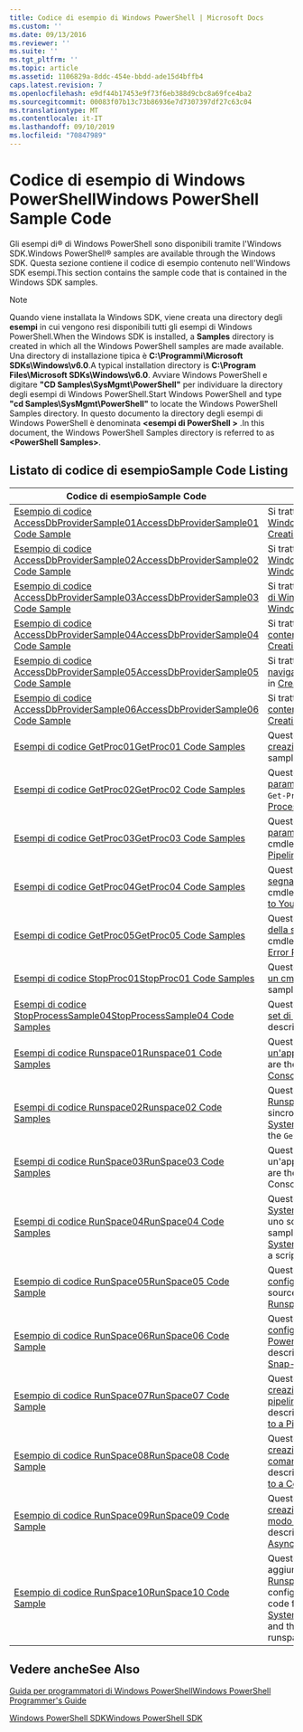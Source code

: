 ```yaml
---
title: Codice di esempio di Windows PowerShell | Microsoft Docs
ms.custom: ''
ms.date: 09/13/2016
ms.reviewer: ''
ms.suite: ''
ms.tgt_pltfrm: ''
ms.topic: article
ms.assetid: 1106829a-8ddc-454e-bbdd-ade15d4bffb4
caps.latest.revision: 7
ms.openlocfilehash: e9df44b17453e9f73f6eb388d9cbc8a69fce4ba2
ms.sourcegitcommit: 00083f07b13c73b86936e7d7307397df27c63c04
ms.translationtype: MT
ms.contentlocale: it-IT
ms.lasthandoff: 09/10/2019
ms.locfileid: "70847989"
---
```

# <a name="windows-powershell-sample-code"></a><span data-ttu-id="d5ee9-102">Codice di esempio di Windows PowerShell</span><span class="sxs-lookup"><span data-stu-id="d5ee9-102">Windows PowerShell Sample Code</span></span>

<span data-ttu-id="d5ee9-103">Gli esempi di® di Windows PowerShell sono disponibili tramite l'Windows SDK.</span><span class="sxs-lookup"><span data-stu-id="d5ee9-103">Windows PowerShell® samples are available through the Windows SDK.</span></span> <span data-ttu-id="d5ee9-104">Questa sezione contiene il codice di esempio contenuto nell'Windows SDK esempi.</span><span class="sxs-lookup"><span data-stu-id="d5ee9-104">This section contains the sample code that is contained in the Windows SDK samples.</span></span>

> [!NOTE]
> <span data-ttu-id="d5ee9-105">Quando viene installata la Windows SDK, viene creata una directory degli **esempi** in cui vengono resi disponibili tutti gli esempi di Windows PowerShell.</span><span class="sxs-lookup"><span data-stu-id="d5ee9-105">When the Windows SDK is installed, a **Samples** directory is created in which all the Windows PowerShell samples are made available.</span></span> <span data-ttu-id="d5ee9-106">Una directory di installazione tipica è **C:\Programmi\Microsoft SDKs\Windows\v6.0**.</span><span class="sxs-lookup"><span data-stu-id="d5ee9-106">A typical installation directory is **C:\Program Files\Microsoft SDKs\Windows\v6.0**.</span></span>
> <span data-ttu-id="d5ee9-107">Avviare Windows PowerShell e digitare **"CD Samples\SysMgmt\PowerShell"** per individuare la directory degli esempi di Windows PowerShell.</span><span class="sxs-lookup"><span data-stu-id="d5ee9-107">Start Windows PowerShell and type **"cd Samples\SysMgmt\PowerShell"** to locate the Windows PowerShell Samples directory.</span></span> <span data-ttu-id="d5ee9-108">In questo documento la directory degli esempi di Windows PowerShell è denominata  **\<esempi di PowerShell >** .</span><span class="sxs-lookup"><span data-stu-id="d5ee9-108">In this document, the Windows PowerShell Samples directory is referred to as **\<PowerShell Samples>**.</span></span>

## <a name="sample-code-listing"></a><span data-ttu-id="d5ee9-109">Listato di codice di esempio</span><span class="sxs-lookup"><span data-stu-id="d5ee9-109">Sample Code Listing</span></span>

|<span data-ttu-id="d5ee9-110">Codice di esempio</span><span class="sxs-lookup"><span data-stu-id="d5ee9-110">Sample Code</span></span>|<span data-ttu-id="d5ee9-111">Description</span><span class="sxs-lookup"><span data-stu-id="d5ee9-111">Description</span></span>|
|-----------------|-----------------|
|[<span data-ttu-id="d5ee9-112">Esempio di codice AccessDbProviderSample01</span><span class="sxs-lookup"><span data-stu-id="d5ee9-112">AccessDbProviderSample01 Code Sample</span></span>](./accessdbprovidersample01-code-sample.md)|<span data-ttu-id="d5ee9-113">Si tratta del provider descritto in [creazione di un provider di Windows PowerShell di base](./creating-a-basic-windows-powershell-provider.md).</span><span class="sxs-lookup"><span data-stu-id="d5ee9-113">This is the provider described in [Creating a Basic Windows PowerShell Provider](./creating-a-basic-windows-powershell-provider.md).</span></span>|
|[<span data-ttu-id="d5ee9-114">Esempio di codice AccessDbProviderSample02</span><span class="sxs-lookup"><span data-stu-id="d5ee9-114">AccessDbProviderSample02 Code Sample</span></span>](./accessdbprovidersample02-code-sample.md)|<span data-ttu-id="d5ee9-115">Si tratta del provider descritto in [creazione di un provider di unità di Windows PowerShell](./creating-a-windows-powershell-drive-provider.md).</span><span class="sxs-lookup"><span data-stu-id="d5ee9-115">This is the provider described in [Creating a Windows PowerShell Drive Provider](./creating-a-windows-powershell-drive-provider.md).</span></span>|
|[<span data-ttu-id="d5ee9-116">Esempio di codice AccessDbProviderSample03</span><span class="sxs-lookup"><span data-stu-id="d5ee9-116">AccessDbProviderSample03 Code Sample</span></span>](./accessdbprovidersample03-code-sample.md)|<span data-ttu-id="d5ee9-117">Si tratta del provider descritto in [creazione di un provider di elementi di Windows PowerShell](./creating-a-windows-powershell-item-provider.md).</span><span class="sxs-lookup"><span data-stu-id="d5ee9-117">This is the provider described in [Creating a Windows PowerShell Item Provider](./creating-a-windows-powershell-item-provider.md).</span></span>|
|[<span data-ttu-id="d5ee9-118">Esempio di codice AccessDbProviderSample04</span><span class="sxs-lookup"><span data-stu-id="d5ee9-118">AccessDbProviderSample04 Code Sample</span></span>](./accessdbprovidersample04-code-sample.md)|<span data-ttu-id="d5ee9-119">Si tratta del provider descritto in [creazione di un provider di contenitori di Windows PowerShell](./creating-a-windows-powershell-container-provider.md).</span><span class="sxs-lookup"><span data-stu-id="d5ee9-119">This is the provider described in [Creating a Windows PowerShell Container Provider](./creating-a-windows-powershell-container-provider.md).</span></span>|
|[<span data-ttu-id="d5ee9-120">Esempio di codice AccessDbProviderSample05</span><span class="sxs-lookup"><span data-stu-id="d5ee9-120">AccessDbProviderSample05 Code Sample</span></span>](./accessdbprovidersample05-code-sample.md)|<span data-ttu-id="d5ee9-121">Si tratta del provider descritto in [creazione di un provider di navigazione di Windows PowerShell](./creating-a-windows-powershell-navigation-provider.md).</span><span class="sxs-lookup"><span data-stu-id="d5ee9-121">This is the provider described in [Creating a Windows PowerShell Navigation Provider](./creating-a-windows-powershell-navigation-provider.md).</span></span>|
|[<span data-ttu-id="d5ee9-122">Esempio di codice AccessDbProviderSample06</span><span class="sxs-lookup"><span data-stu-id="d5ee9-122">AccessDbProviderSample06 Code Sample</span></span>](./accessdbprovidersample06-code-sample.md)|<span data-ttu-id="d5ee9-123">Si tratta del provider descritto in [creazione di un provider di contenuti Windows PowerShell](./creating-a-windows-powershell-content-provider.md).</span><span class="sxs-lookup"><span data-stu-id="d5ee9-123">This is the provider described in [Creating a Windows PowerShell Content Provider](./creating-a-windows-powershell-content-provider.md).</span></span>|
|[<span data-ttu-id="d5ee9-124">Esempi di codice GetProc01</span><span class="sxs-lookup"><span data-stu-id="d5ee9-124">GetProc01 Code Samples</span></span>](./getproc01-code-samples.md)|<span data-ttu-id="d5ee9-125">Questo è l'esempio `Get-Process` di cmdlet di base descritto in [creazione del primo cmdlet](../cmdlet/creating-a-cmdlet-without-parameters.md).</span><span class="sxs-lookup"><span data-stu-id="d5ee9-125">This is the basic `Get-Process` cmdlet sample described in [Creating Your First Cmdlet](../cmdlet/creating-a-cmdlet-without-parameters.md).</span></span>|
|[<span data-ttu-id="d5ee9-126">Esempi di codice GetProc02</span><span class="sxs-lookup"><span data-stu-id="d5ee9-126">GetProc02 Code Samples</span></span>](./getproc02-code-samples.md)|<span data-ttu-id="d5ee9-127">Questo è il `Get-Process` cmdlet di esempio descritto in [aggiunta di parametri che elaborano l'input della riga di comando](../cmdlet/adding-parameters-that-process-command-line-input.md).</span><span class="sxs-lookup"><span data-stu-id="d5ee9-127">This is the `Get-Process` cmdlet sample described in [Adding Parameters that Process Command-Line Input](../cmdlet/adding-parameters-that-process-command-line-input.md).</span></span>|
|[<span data-ttu-id="d5ee9-128">Esempi di codice GetProc03</span><span class="sxs-lookup"><span data-stu-id="d5ee9-128">GetProc03 Code Samples</span></span>](./getproc03-code-samples.md)|<span data-ttu-id="d5ee9-129">Questo è il `Get-Process` cmdlet di esempio descritto in [aggiunta di parametri che elaborano l'input della pipeline](../cmdlet/adding-parameters-that-process-pipeline-input.md).</span><span class="sxs-lookup"><span data-stu-id="d5ee9-129">This is the `Get-Process` cmdlet sample described in [Adding Parameters that Process Pipeline Input](../cmdlet/adding-parameters-that-process-pipeline-input.md).</span></span>|
|[<span data-ttu-id="d5ee9-130">Esempi di codice GetProc04</span><span class="sxs-lookup"><span data-stu-id="d5ee9-130">GetProc04 Code Samples</span></span>](./getproc04-code-samples.md)|<span data-ttu-id="d5ee9-131">Questo è il `Get-Process` cmdlet di esempio descritto in [aggiunta della segnalazione errori non fatale al cmdlet](../cmdlet/adding-non-terminating-error-reporting-to-your-cmdlet.md).</span><span class="sxs-lookup"><span data-stu-id="d5ee9-131">This is the `Get-Process` cmdlet sample described in [Adding Nonterminating Error Reporting to Your Cmdlet](../cmdlet/adding-non-terminating-error-reporting-to-your-cmdlet.md).</span></span>|
|[<span data-ttu-id="d5ee9-132">Esempi di codice GetProc05</span><span class="sxs-lookup"><span data-stu-id="d5ee9-132">GetProc05 Code Samples</span></span>](./getproc05-code-samples.md)|<span data-ttu-id="d5ee9-133">Questo `Get-Process` cmdlet è simile al cmdlet descritto in [aggiunta della segnalazione errori non fatale al cmdlet](../cmdlet/adding-non-terminating-error-reporting-to-your-cmdlet.md).</span><span class="sxs-lookup"><span data-stu-id="d5ee9-133">This `Get-Process` cmdlet is similar to the cmdlet described in [Adding Nonterminating Error Reporting to Your Cmdlet](../cmdlet/adding-non-terminating-error-reporting-to-your-cmdlet.md).</span></span>|
|[<span data-ttu-id="d5ee9-134">Esempi di codice StopProc01</span><span class="sxs-lookup"><span data-stu-id="d5ee9-134">StopProc01 Code Samples</span></span>](./stopproc01-code-samples.md)|<span data-ttu-id="d5ee9-135">Questo è il `Stop-Process` cmdlet di esempio descritto in [creazione di un cmdlet che modifica il sistema](../cmdlet/creating-a-cmdlet-that-modifies-the-system.md).</span><span class="sxs-lookup"><span data-stu-id="d5ee9-135">This is the `Stop-Process` cmdlet sample described in [Creating a Cmdlet That Modifies the System](../cmdlet/creating-a-cmdlet-that-modifies-the-system.md).</span></span>|
|[<span data-ttu-id="d5ee9-136">Esempi di codice StopProcessSample04</span><span class="sxs-lookup"><span data-stu-id="d5ee9-136">StopProcessSample04 Code Samples</span></span>](./stopprocesssample04-code-samples.md)|<span data-ttu-id="d5ee9-137">Questo è il `Stop-Process` cmdlet di esempio descritto in [aggiunta di set di parametri a un cmdlet](../cmdlet/adding-parameter-sets-to-a-cmdlet.md).</span><span class="sxs-lookup"><span data-stu-id="d5ee9-137">This is the `Stop-Process` cmdlet sample described in [Adding Parameter Sets to a Cmdlet](../cmdlet/adding-parameter-sets-to-a-cmdlet.md).</span></span>|
|[<span data-ttu-id="d5ee9-138">Esempi di codice Runspace01</span><span class="sxs-lookup"><span data-stu-id="d5ee9-138">Runspace01 Code Samples</span></span>](./runspace01-code-samples.md)|<span data-ttu-id="d5ee9-139">Questi sono gli esempi di codice per spazio descritto in [creazione di un'applicazione console che esegue un comando specificato](/dotnet/csharp/programming-guide/inside-a-program/hello-world-your-first-program).</span><span class="sxs-lookup"><span data-stu-id="d5ee9-139">These are the code samples for the runspace described in [Creating a Console Application That Runs a Specified Command](/dotnet/csharp/programming-guide/inside-a-program/hello-world-your-first-program).</span></span>|
|[<span data-ttu-id="d5ee9-140">Esempi di codice Runspace02</span><span class="sxs-lookup"><span data-stu-id="d5ee9-140">Runspace02 Code Samples</span></span>](./runspace02-code-samples.md)|<span data-ttu-id="d5ee9-141">Questo esempio usa la classe [System. Management. Automation. Runspaceinvoke](/dotnet/api/System.Management.Automation.RunspaceInvoke) per eseguire il `Get-Process` cmdlet in modo sincrono.</span><span class="sxs-lookup"><span data-stu-id="d5ee9-141">This sample uses the [System.Management.Automation.Runspaceinvoke](/dotnet/api/System.Management.Automation.RunspaceInvoke) class to execute the `Get-Process` cmdlet synchronously.</span></span>|
|[<span data-ttu-id="d5ee9-142">Esempi di codice RunSpace03</span><span class="sxs-lookup"><span data-stu-id="d5ee9-142">RunSpace03 Code Samples</span></span>](./runspace03-code-samples.md)|<span data-ttu-id="d5ee9-143">Questi sono gli esempi di codice per spazio descritti in "creazione di un'applicazione console che esegue uno script specificato".</span><span class="sxs-lookup"><span data-stu-id="d5ee9-143">These are the code samples for the runspace described in "Creating a Console Application That Runs a Specified Script".</span></span>|
|[<span data-ttu-id="d5ee9-144">Esempi di codice RunSpace04</span><span class="sxs-lookup"><span data-stu-id="d5ee9-144">RunSpace04 Code Samples</span></span>](./runspace04-code-samples.md)|<span data-ttu-id="d5ee9-145">Questo è un esempio di codice per un spazio che usa la classe [System. Management. Automation. Runspaceinvoke](/dotnet/api/System.Management.Automation.RunspaceInvoke) per eseguire uno script che genera un errore di terminazione.</span><span class="sxs-lookup"><span data-stu-id="d5ee9-145">This is a code sample for a runspace that uses the [System.Management.Automation.Runspaceinvoke](/dotnet/api/System.Management.Automation.RunspaceInvoke) class to execute a script that generates a terminating error.</span></span>|
|[<span data-ttu-id="d5ee9-146">Esempio di codice RunSpace05</span><span class="sxs-lookup"><span data-stu-id="d5ee9-146">RunSpace05 Code Sample</span></span>](./runspace05-code-sample.md)|<span data-ttu-id="d5ee9-147">Questo è il codice sorgente per l'esempio Runspace05 descritto in [configurazione di un spazio con RunspaceConfiguration](https://msdn.microsoft.com/en-us/42681d19-2d05-4975-befd-afb1990e79b2).</span><span class="sxs-lookup"><span data-stu-id="d5ee9-147">This is the source code for the Runspace05 sample described in [Configuring a Runspace Using RunspaceConfiguration](https://msdn.microsoft.com/en-us/42681d19-2d05-4975-befd-afb1990e79b2).</span></span>|
|[<span data-ttu-id="d5ee9-148">Esempio di codice RunSpace06</span><span class="sxs-lookup"><span data-stu-id="d5ee9-148">RunSpace06 Code Sample</span></span>](./runspace06-code-sample.md)|<span data-ttu-id="d5ee9-149">Questo è il codice sorgente per l'esempio Runspace06 descritto in [configurazione di un spazio mediante uno snap-in di Windows PowerShell](https://msdn.microsoft.com/en-us/a7289ee8-9732-49ee-91c7-d533e9538b83).</span><span class="sxs-lookup"><span data-stu-id="d5ee9-149">This is the source code for the Runspace06 sample described in [Configuring a Runspace Using a Windows PowerShell Snap-in](https://msdn.microsoft.com/en-us/a7289ee8-9732-49ee-91c7-d533e9538b83).</span></span>|
|[<span data-ttu-id="d5ee9-150">Esempio di codice RunSpace07</span><span class="sxs-lookup"><span data-stu-id="d5ee9-150">RunSpace07 Code Sample</span></span>](./runspace07-code-sample.md)|<span data-ttu-id="d5ee9-151">Questo è il codice sorgente per l'esempio Runspace07 descritto in [creazione di un'applicazione console che aggiunge comandi a una pipeline](https://msdn.microsoft.com/en-us/01eb7808-e97b-4905-80be-9e2fa38c262e).</span><span class="sxs-lookup"><span data-stu-id="d5ee9-151">This is the source code for the Runspace07 sample described in [Creating a Console Application That Adds Commands to a Pipeline](https://msdn.microsoft.com/en-us/01eb7808-e97b-4905-80be-9e2fa38c262e).</span></span>|
|[<span data-ttu-id="d5ee9-152">Esempio di codice RunSpace08</span><span class="sxs-lookup"><span data-stu-id="d5ee9-152">RunSpace08 Code Sample</span></span>](./runspace08-code-sample.md)|<span data-ttu-id="d5ee9-153">Questo è il codice sorgente per l'esempio Runspace08 descritto in [creazione di un'applicazione console che aggiunge parametri a un comando](https://msdn.microsoft.com/en-us/848b2b46-60f1-4a86-b448-cfc7c0cccfba).</span><span class="sxs-lookup"><span data-stu-id="d5ee9-153">This is the source code for the Runspace08 sample described in [Creating a Console Application That Adds Parameters to a Command](https://msdn.microsoft.com/en-us/848b2b46-60f1-4a86-b448-cfc7c0cccfba).</span></span>|
|[<span data-ttu-id="d5ee9-154">Esempio di codice RunSpace09</span><span class="sxs-lookup"><span data-stu-id="d5ee9-154">RunSpace09 Code Sample</span></span>](./runspace09-code-sample.md)|<span data-ttu-id="d5ee9-155">Questo è il codice sorgente per l'esempio Runspace09 descritto in [creazione di un'applicazione console che richiama una pipeline in modo asincrono](https://msdn.microsoft.com/en-us/198c1c94-2a06-457e-93ce-c0d910618e47).</span><span class="sxs-lookup"><span data-stu-id="d5ee9-155">This is the source code for the Runspace09 sample described in [Creating a Console Application That Invokes a Pipeline Asynchronously](https://msdn.microsoft.com/en-us/198c1c94-2a06-457e-93ce-c0d910618e47).</span></span>|
|[<span data-ttu-id="d5ee9-156">Esempio di codice RunSpace10</span><span class="sxs-lookup"><span data-stu-id="d5ee9-156">RunSpace10 Code Sample</span></span>](./runspace10-code-sample.md)|<span data-ttu-id="d5ee9-157">Questo è il codice sorgente per l'esempio Runspace10, che aggiunge un cmdlet a [System. Management. Automation. Runspaces. RunspaceConfiguration](/dotnet/api/System.Management.Automation.Runspaces.RunspaceConfiguration) e quindi usa le informazioni di configurazione modificate per creare il spazio.</span><span class="sxs-lookup"><span data-stu-id="d5ee9-157">This is the source code for the Runspace10 sample, which adds a cmdlet to [System.Management.Automation.Runspaces.Runspaceconfiguration](/dotnet/api/System.Management.Automation.Runspaces.RunspaceConfiguration) and then uses the modified configuration information to create the runspace.</span></span>|

## <a name="see-also"></a><span data-ttu-id="d5ee9-158">Vedere anche</span><span class="sxs-lookup"><span data-stu-id="d5ee9-158">See Also</span></span>

[<span data-ttu-id="d5ee9-159">Guida per programmatori di Windows PowerShell</span><span class="sxs-lookup"><span data-stu-id="d5ee9-159">Windows PowerShell Programmer's Guide</span></span>](./windows-powershell-programmer-s-guide.md)

[<span data-ttu-id="d5ee9-160">Windows PowerShell SDK</span><span class="sxs-lookup"><span data-stu-id="d5ee9-160">Windows PowerShell SDK</span></span>](../windows-powershell-reference.md)